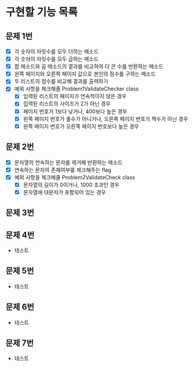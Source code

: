 # 구현할 기능 목록

## 문제 1번
-[x] 각 숫자의 자릿수를 모두 더하는 메소드
-[x] 각 숫자의 자릿수를 모두 곱하는 메소드
-[x] 합 메소드와 곱 메소드의 결과를 비교하여 더 큰 수를 반환하는 메소드
-[x] 왼쪽 페이지와 오른쪽 페이지 값으로 본인의 점수를 구하는 메소드
-[x] 두 리스트의 점수를 비교해 결과를 출력하기
-[x] 예외 사항을 체크해줄 Problem1ValidateChecker class
    -[x] 입력된 리스트의 페이지가 연속적이지 않은 경우
    -[x] 입력된 리스트의 사이즈가 2가 아닌 경우
    -[x] 페이지 번호가 1보다 낮거나, 400보다 높은 경우
    -[x] 왼쪽 페이지 번호가 홀수가 아니거나, 오른쪽 페이지 번호가 짝수가 아닌 경우
    -[x] 왼쪽 페이지 번호가 오른쪽 페이지 번호보다 높은 경우

## 문제 2번
-[x] 문자열의 연속하는 문자를 제거해 반환하는 메소드
-[x] 연속하는 문자의 존재여부를 체크해주는 flag
-[x] 예외 사항을 체크해줄 Problem2ValidateCheck class
    -[x] 문자열의 길이가 0이거나, 1000 초과인 경우
    -[x] 문자열에 대문자가 포함되어 있는 경우

## 문제 3번


## 문제 4번
- 테스트
## 문제 5번
- 테스트
## 문제 6번
- 테스트
## 문제 7번
- 테스트